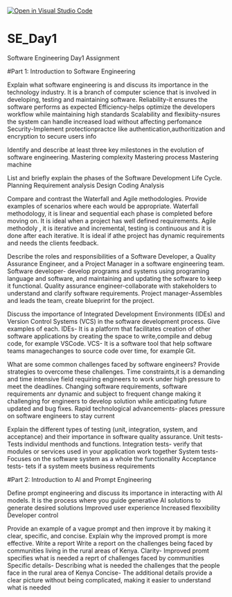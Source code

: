 [![Open in Visual Studio Code](https://classroom.github.com/assets/open-in-vscode-2e0aaae1b6195c2367325f4f02e2d04e9abb55f0b24a779b69b11b9e10269abc.svg)](https://classroom.github.com/online_ide?assignment_repo_id=18413260&assignment_repo_type=AssignmentRepo)
# SE_Day1
Software Engineering Day1 Assignment

#Part 1: Introduction to Software Engineering

Explain what software engineering is and discuss its importance in the technology industry.
It is a branch of computer science that is involved in developing, testing and maintaining software.
Reliability-it ensures the software performs as expected
Efficiency-helps optimize the developers workflow while maintaining high standards
Scalability and flexibiity-nsures the system can handle increased load without affecting perfomance
Security-Implement protectionpractce like authentication,authoritization and encryption to secure users info

Identify and describe at least three key milestones in the evolution of software engineering.
Mastering complexity
Mastering process
Mastering machine

List and briefly explain the phases of the Software Development Life Cycle.
Planning
Requirement analysis
Design
Coding
Analysis

Compare and contrast the Waterfall and Agile methodologies. Provide examples of scenarios where each would be appropriate.
Waterfall methodology, it is linear and sequential each phase is completed before moving on. It is ideal when a project has well defined requirements.
Agile methodoly , it is iterative and incremental, testing is continuous and it is done after each iterative. It is ideal if athe project has dynamic requirements and needs the clients feedback.


Describe the roles and responsibilities of a Software Developer, a Quality Assurance Engineer, and a Project Manager in a software engineering team.
Software developer- develop programs and systems using programing language and software, and maintaining and updating the software to keep it functional.
Quality assurance engineer-collaborate with stakeholders to understand and clarify software requirements.
Project manager-Assembles and leads the team, create blueprint for the project.

Discuss the importance of Integrated Development Environments (IDEs) and Version Control Systems (VCS) in the software development process. Give examples of each.
IDEs- It is a platform that facilitates creation of other software applications by creating the space to write,compile and debug code, for example VSCode.
VCS- It is a software tool that help software teams managechanges to source code over time, for example Git.


What are some common challenges faced by software engineers? Provide strategies to overcome these challenges.
Time constraints,it is a demanding and time intensive field requiring engineers to work under high pressure to meet the deadlines.
Changing software requirements, software requirements anr dynamic and subject to frequent change making it challenging for engineers to develop solution while anticipating future updated and bug fixes.
Rapid technological advancements- places pressure on software engineers to stay current


Explain the different types of testing (unit, integration, system, and acceptance) and their importance in software quality assurance.
Unit tests- Tests individul menthods and functions.
Integration tests- verify that modules or services used in your application work together
System tests- Focuses on the software system as a whole the functionality
Acceptance tests- tets if a system meets business requirements

#Part 2: Introduction to AI and Prompt Engineering


Define prompt engineering and discuss its importance in interacting with AI models.
It is the process where you guide generative AI solutions to generate desired solutions
Improved user experience
Increased flexxibility
Developer control

Provide an example of a vague prompt and then improve it by making it clear, specific, and concise. Explain why the improved prompt is more effective.
Write a report
Write a report on the challenges being faced by communities living in the rural areas of Kenya.
Clarity- Improved promt specifies what is needed a reprt of challenges faced by communities
Specific details- Describing what is needed the challenges that the people face in the rural area of Kenya
Concise- The additional details provide a clear picture without being complicated, making it easier to understand what is needed
